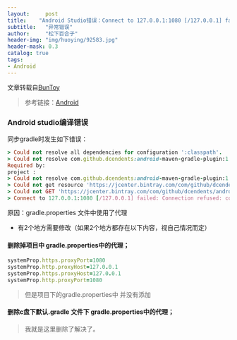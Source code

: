 ```yaml
---
layout:     post
title:    "Android Studio错误：Connect to 127.0.0.1:1080 [/127.0.0.1] failed: Connection refused: connect"
subtitle:   "异常错误"
author:     "松下百合子"
header-img: "img/huoying/92583.jpg"
header-mask: 0.3
catalog: true
tags:
- Android
---
```


文章转载自[BunToy](https://BunToy.github.io/)

> 参考链接：[Android](http://www.cnblogs.com/jason-zhang-cn/p/9914572.html)

### Android studio编译错误

同步gradle时发生如下错误：

```ruby
> Could not resolve all dependencies for configuration ':classpath'.
> Could not resolve com.github.dcendents:android-maven-gradle-plugin:1.3.
Required by:
project :
> Could not resolve com.github.dcendents:android-maven-gradle-plugin:1.3.
> Could not get resource 'https://jcenter.bintray.com/com/github/dcendents/android-maven-gradle-plugin/1.3/android-maven-gradle-plugin-1.3.pom'.
> Could not GET 'https://jcenter.bintray.com/com/github/dcendents/android-maven-gradle-plugin/1.3/android-maven-gradle-plugin-1.3.pom'.
> Connect to 127.0.0.1:1080 [/127.0.0.1] failed: Connection refused: connect
```

原因：gradle.properties 文件中使用了代理　　

- 有2个地方需要修改（如果2个地方都存在以下内容，视自己情况而定）

#### 删除掉项目中 gradle.properties中的代理；

```ruby
systemProp.https.proxyPort=1080
systemProp.http.proxyHost=127.0.0.1
systemProp.https.proxyHost=127.0.0.1
systemProp.http.proxyPort=1080
```

> 但是项目下的gradle.properties中 并没有添加

#### 删除c盘下默认.gradle 文件下 gradle.properties中的代理；

> 我就是这里删除了解决了。



